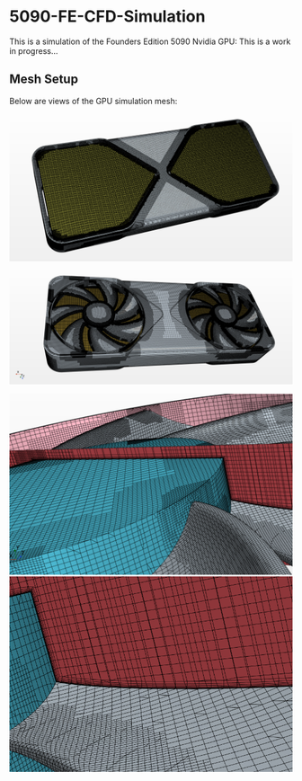# 5090-FE-CFD-Simulation
This is a simulation of the Founders Edition 5090 Nvidia GPU:
This is a work in progress...

## Mesh Setup

Below are views of the GPU simulation mesh:

![GPU Mesh - Front View](GPU_Mesh_1.png)
![GPU Mesh - Isometric View](GPU_Mesh_2.png)

![GPU Mesh - Boundary Layer](BL_1.png)
![GPU Mesh - Boundary Layer Zoomed](BL_2.png)
